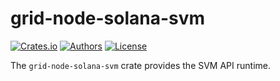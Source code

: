 # grid-node-solana-svm

[![Crates.io](https://img.shields.io/crates/v/grid-node-solana-svm.svg?color=0000FF)](https://crates.io/crates/grid-node-solana-svm)
[![Authors](https://img.shields.io/badge/authors-Sonic_Engineering-0000FF.svg)](https://sonic.game)
[![License](https://img.shields.io/badge/license-Apache%202.0-0000FF.svg)](/LICENSE)

The `grid-node-solana-svm` crate provides the SVM API runtime.
